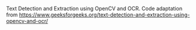 Text Detection and Extraction using OpenCV and OCR.
Code adaptation from https://www.geeksforgeeks.org/text-detection-and-extraction-using-opencv-and-ocr/
